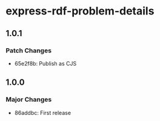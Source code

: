 # express-rdf-problem-details

## 1.0.1

### Patch Changes

- 65e2f8b: Publish as CJS

## 1.0.0

### Major Changes

- 86addbc: First release
